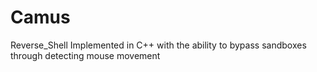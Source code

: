 # Camus
Reverse_Shell Implemented in C++ with the ability to bypass sandboxes through detecting mouse movement

